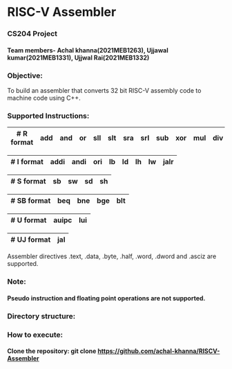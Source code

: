 # RISC-V Assembler
### CS204 Project
#### Team members-  Achal khanna(2021MEB1263),   Ujjawal kumar(2021MEB1331),  Ujjwal Rai(2021MEB1332)


### Objective:
To build an assembler that converts 32 bit RISC-V assembly code to machine code using C++.


### Supported Instructions:

| **# R format** | add  | and | or | sll | slt | sra | srl | sub | xor | mul | div | rem |
| :---: | :---: | :---: | :---: | :---: | :---: | :---: | :---: | :---: | :---: | :---: | :---: | :---: |

| **# I format** | addi  | andi | ori | lb | ld | lh | lw | jalr |
| :---: | :---: | :---: | :---: | :---: | :---: | :---: | :---: | :---: |

| **# S format** | sb  | sw | sd | sh | 
| :---: | :---: | :---: | :---: | :---: | 

| **# SB format** | beq  | bne | bge | blt | 
| :---: | :---: | :---: | :---: | :---: | 

| **# U format** | auipc  | lui | 
| :---: | :---: | :---: | 

| **# UJ format** | jal  | 
| :---: | :---: |

Assembler directives .text, .data, .byte, .half, .word, .dword and .asciz are supported. 

### Note:  
#### Pseudo instruction and floating point operations are not supported.

### Directory structure:
####
####
####

### How to execute:
#### Clone the repository: git clone https://github.com/achal-khanna/RISCV-Assembler
#### 
#### 
####







